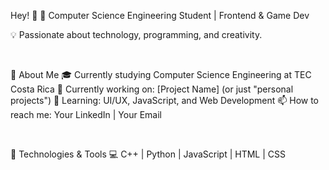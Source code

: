 Hey! 👋
🚀 Computer Science Engineering Student | Frontend & Game Dev

💡 Passionate about technology, programming, and creativity.

  <!-- Esto crea un espacio vacío entre los párrafos -->

🔹 About Me
🎓 Currently studying Computer Science Engineering at TEC Costa Rica
🔭 Currently working on: [Project Name] (or just "personal projects")
🌱 Learning: UI/UX, JavaScript, and Web Development
📫 How to reach me: Your LinkedIn | Your Email

  <!-- Esto crea un espacio vacío entre los párrafos -->

🔹 Technologies & Tools
💻 C++ | Python | JavaScript | HTML | CSS

<!--
**jdavidespinoza05/jdavidespinoza05** is a ✨ _special_ ✨ repository because its `README.md` (this file) appears on your GitHub profile.

Here are some ideas to get you started:

- 🔭 I’m currently working on ...
- 🌱 I’m currently learning ...
- 👯 I’m looking to collaborate on ...
- 🤔 I’m looking for help with ...
- 💬 Ask me about ...
- 📫 How to reach me: ...
- 😄 Pronouns: ...
- ⚡ Fun fact: ...
-->
